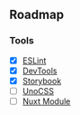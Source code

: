 ## Roadmap

### Tools

- [x] [ESLint](https://github.com/antfu/eslint-config)
- [x] [DevTools](https://devtools-next.vuejs.org/)
- [x] [Storybook](https://storybook.js.org/docs/get-started/vue3-vite)
- [ ] [UnoCSS](https://unocss.dev/integrations/vite)
- [ ] [Nuxt Module](https://nuxt.com/docs/guide/going-further/modules)
